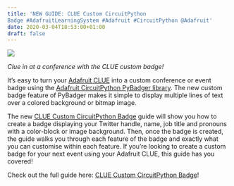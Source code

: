 ```yaml
---
title: 'NEW GUIDE: CLUE Custom CircuitPython
Badge #AdafruitLearningSystem #Adafruit #CircuitPython @Adafruit'
date: 2020-03-04T18:53:00+01:00
draft: false
---
```


![](https://cdn-blog.adafruit.com/uploads/2020/03/CLUE_PyBadger_custom_badge-scaled-e1583342383624.jpg)

_Clue in at a conference with the CLUE custom badge!_

It’s easy to turn your [Adafruit CLUE](https://www.adafruit.com/product/4500) into a custom conference or event badge using the [Adafruit CircuitPython PyBadger library](https://github.com/adafruit/Adafruit_CircuitPython_PyBadger). The new custom badge feature of PyBadger makes it simple to display multiple lines of text over a colored background or bitmap image.

The new [CLUE Custom CircuitPython Badge](https://learn.adafruit.com/clue-custom-circuit-python-badge) guide will show you how to create a badge displaying your Twitter handle, name, job title and pronouns with a color-block or image background. Then, once the badge is created, the guide walks you through each feature of the badge and exactly what you can customise within each feature. If you’re looking to create a custom badge for your next event using your Adafruit CLUE, this guide has you covered!

Check out the full guide here: [CLUE Custom CircuitPython Badge](https://learn.adafruit.com/clue-custom-circuit-python-badge)!